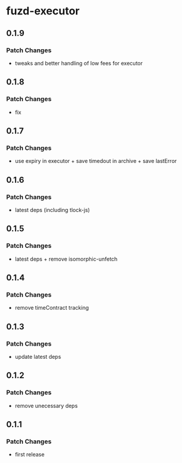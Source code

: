 # fuzd-executor

## 0.1.9

### Patch Changes

- tweaks and better handling of low fees for executor

## 0.1.8

### Patch Changes

- fix

## 0.1.7

### Patch Changes

- use expiry in executor + save timedout in archive + save lastError

## 0.1.6

### Patch Changes

- latest deps (including tlock-js)

## 0.1.5

### Patch Changes

- latest deps + remove isomorphic-unfetch

## 0.1.4

### Patch Changes

- remove timeContract tracking

## 0.1.3

### Patch Changes

- update latest deps

## 0.1.2

### Patch Changes

- remove unecessary deps

## 0.1.1

### Patch Changes

- first release
